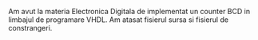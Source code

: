 Am avut la materia Electronica Digitala de implementat un counter BCD in limbajul de programare VHDL. Am atasat fisierul sursa si fisierul de constrangeri.
